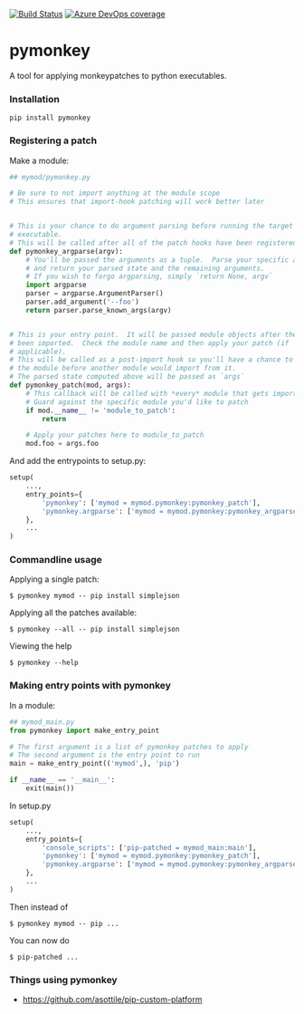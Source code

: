 [![Build Status](https://dev.azure.com/asottile/asottile/_apis/build/status/asottile.pymonkey?branchName=master)](https://dev.azure.com/asottile/asottile/_build/latest?definitionId=49&branchName=master)
[![Azure DevOps coverage](https://img.shields.io/azure-devops/coverage/asottile/asottile/49/master.svg)](https://dev.azure.com/asottile/asottile/_build/latest?definitionId=49&branchName=master)

pymonkey
========

A tool for applying monkeypatches to python executables.

### Installation

```
pip install pymonkey
```

### Registering a patch

Make a module:

```python
## mymod/pymonkey.py

# Be sure to not import anything at the module scope
# This ensures that import-hook patching will work better later


# This is your chance to do argument parsing before running the target
# executable.
# This will be called after all of the patch hooks have been registered.
def pymonkey_argparse(argv):
    # You'll be passed the arguments as a tuple.  Parse your specific arguments
    # and return your parsed state and the remaining arguments.
    # If you wish to forgo argparsing, simply `return None, argv`
    import argparse
    parser = argparse.ArgumentParser()
    parser.add_argument('--foo')
    return parser.parse_known_args(argv)


# This is your entry point.  It will be passed module objects after they have
# been imported.  Check the module name and then apply your patch (if
# applicable).
# This will be called as a post-import hook so you'll have a chance to modify
# the module before another module would import from it.
# The parsed state computed above will be passed as `args`
def pymonkey_patch(mod, args):
    # This callback will be called with *every* module that gets imported
    # Guard against the specific module you'd like to patch
    if mod.__name__ != 'module_to_patch':
        return

    # Apply your patches here to module_to_patch
    mod.foo = args.foo
```

And add the entrypoints to setup.py:

```python
setup(
    ...,
    entry_points={
        'pymonkey': ['mymod = mymod.pymonkey:pymonkey_patch'],
        'pymonkey.argparse': ['mymod = mymod.pymonkey:pymonkey_argparse'],
    },
    ...
)
```

### Commandline usage

Applying a single patch:

```
$ pymonkey mymod -- pip install simplejson
```

Applying all the patches available:

```
$ pymonkey --all -- pip install simplejson
```

Viewing the help

```
$ pymonkey --help
```

### Making entry points with pymonkey

In a module:

```python
## mymod_main.py
from pymonkey import make_entry_point

# The first argument is a list of pymonkey patches to apply
# The second argument is the entry point to run
main = make_entry_point(('mymod',), 'pip')

if __name__ == '__main__':
    exit(main())
```

In setup.py

```python
setup(
    ...,
    entry_points={
        'console_scripts': ['pip-patched = mymod_main:main'],
        'pymonkey': ['mymod = mymod.pymonkey:pymonkey_patch'],
        'pymonkey.argparse': ['mymod = mymod.pymonkey:pymonkey_argparse'],
    },
    ...
)
```

Then instead of

```
$ pymonkey mymod -- pip ...
```

You can now do

```
$ pip-patched ...
```

### Things using pymonkey

- https://github.com/asottile/pip-custom-platform
